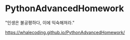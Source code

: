 # PythonAdvancedHomework
 "인생은 불공평하다, 이에 익숙해져라."

https://whalecoding.github.io/PythonAdvancedHomework/
